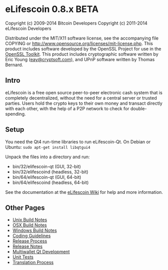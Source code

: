 eLifescoin 0.8.x BETA
====================

Copyright (c) 2009-2014 Bitcoin Developers
Copyright (c) 2011-2014 eLifescoin Developers

Distributed under the MIT/X11 software license, see the accompanying
file COPYING or http://www.opensource.org/licenses/mit-license.php.
This product includes software developed by the OpenSSL Project for use in the [OpenSSL Toolkit](http://www.openssl.org/). This product includes
cryptographic software written by Eric Young ([eay@cryptsoft.com](mailto:eay@cryptsoft.com)), and UPnP software written by Thomas Bernard.


Intro
---------------------
eLifescoin is a free open source peer-to-peer electronic cash system that is
completely decentralized, without the need for a central server or trusted
parties.  Users hold the crypto keys to their own money and transact directly
with each other, with the help of a P2P network to check for double-spending.


Setup
---------------------
You need the Qt4 run-time libraries to run eLifescoin-Qt. On Debian or Ubuntu:
	`sudo apt-get install libqtgui4`

Unpack the files into a directory and run:

- bin/32/elifescoin-qt (GUI, 32-bit)
- bin/32/elifescoind (headless, 32-bit)
- bin/64/elifescoin-qt (GUI, 64-bit)
- bin/64/elifescoind (headless, 64-bit)

See the documentation at the [eLifescoin Wiki](http://elifescoin.info)
for help and more information.


Other Pages
---------------------
- [Unix Build Notes](build-unix.md)
- [OSX Build Notes](build-osx.md)
- [Windows Build Notes](build-msw.md)
- [Coding Guidelines](coding.md)
- [Release Process](release-process.md)
- [Release Notes](release-notes.md)
- [Multiwallet Qt Development](multiwallet-qt.md)
- [Unit Tests](unit-tests.md)
- [Translation Process](translation_process.md)
